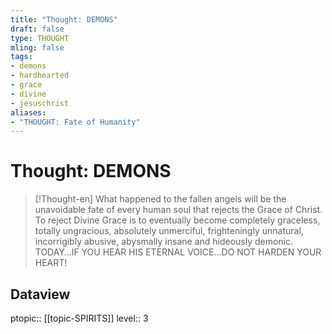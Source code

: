 ```yaml
---
title: "Thought: DEMONS"
draft: false
type: THOUGHT
mling: false
tags:
- demons
- hardhearted
- grace
- divine
- jesuschrist
aliases:
- "THOUGHT: Fate of Humanity"
---
```

# Thought: DEMONS
> [!Thought-en]
> What happened to the fallen angels will be the unavoidable fate of every human soul that rejects the Grace of Christ.
>  To reject Divine Grace is to eventually become completely graceless, totally ungracious, absolutely unmerciful, frighteningly unnatural, incorrigibly abusive, abysmally insane and hideously demonic.
>  TODAY…IF YOU HEAR HIS ETERNAL VOICE…DO NOT HARDEN YOUR HEART!

## Dataview
ptopic:: [[topic-SPIRITS]]
level:: 3
